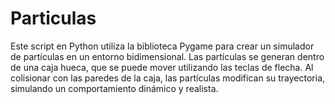 # Particulas

Este script en Python utiliza la biblioteca Pygame para crear un simulador de partículas en un entorno bidimensional. Las partículas se generan dentro de una caja hueca, que se puede mover utilizando las teclas de flecha. Al colisionar con las paredes de la caja, las partículas modifican su trayectoria, simulando un comportamiento dinámico y realista.
